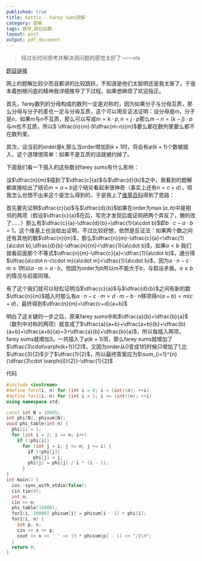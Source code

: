 ```yaml
---
published: true
title: Kattis - Farey Sums题解
category: 题解
tags: 数学,欧拉函数
layout: post
output: pdf_document
---
```

> 经过长时间思考并解决调问题的感觉太好了  ——xls
<!-- more -->

[题目链接](https://open.kattis.com/problems/fareysums)

网上的题解比较少而且都讲的比较跳跃，不知道是他们太聪明还是我太笨了。于是本着刨根问底的精神我详细推导了下过程。如果想麻烦了欢迎指正。

首先，farey数列的分母构成的数列一定是对称的，因为如果分子与分母互质，那么分母与分子的差也一定与分母互质，这个可以用反证法证明：设分母是$m$，分子是$n$，如果$m$与$n$不互质，那么可以写成$m=k \cdot p,n=j \cdot p$那么$m-n=(k-j)\cdot p$与$m$也不互质，所以$ \dfrac{n}{m}$与$\dfrac{m-n}{m}$要么都在数列里要么都不在数列里。

其次，设当前的order是$k$,那么当order增加到$k+1$时，将会有$\varphi(k+1)$个数被插入，这个道理很简单：如果不是互质的话就被约掉了。

下面我们看一下插入的这些数对farey sums有什么影响：

设$\dfrac{n}{m}$插到了$\dfrac{c}{a}$与$\dfrac{d}{b}$之中，我看到的题解都直接给出了结论$m=a+b$这个结论看起来很神奇（事实上还有$n=c+d$），但我怎么也想不出来这个是怎么得到的，于是我上了[维基百科](https://en.wikipedia.org/wiki/Farey_sequence)得到了思路：

首先要先证明$\dfrac{c}{a}$与$\dfrac{d}{b}$如果在order为$\max(a,b)$中是相邻的两项（假设$\dfrac{c}{a}$在后，写完才发现后面证明把两个弄反了，懒的改了……）那么有$\dfrac{c}{a}-\dfrac{d}{b}=\dfrac{1}{a\cdot b}$即$b\cdot c-a\cdot b=1$，这个维基上也没给出证明，不过比较好想，依然是反证法：如果两个数之间还有其他的数$\dfrac{n}{m}$，那么$\dfrac{n}{m}-\dfrac{c}{a}<\dfrac{1}{a\cdot b},\dfrac{d}{b}-\dfrac{n}{m}<\dfrac{1}{a\cdot b}$，如果$a< b$ 我们就看前面那个不等式$\dfrac{n}{m}-\dfrac{c}{a}<\dfrac{1}{a\cdot b}$，通分得$\dfrac{a\cdot n-c\cdot m}{a\cdot m}<\dfrac{1}{a\cdot b}$，因为$a\cdot n-c\cdot m\ge 1$所以$a\cdot m>a \cdot b$，但因为order为$b$所以m不能大于$b$，与假设矛盾。$a\ge b$的情况与前面同理。

有了这个我们就可以轻松证明当$\dfrac{c}{a}$与$\dfrac{d}{b}$之间有新的数$\dfrac{n}{m}$插入时那么有$a\cdot n-c\cdot m=d\cdot m-b\cdot n$移项得$n(a+b)=m(c+d)$，最终得到$\dfrac{n}{m}=\dfrac{c+d}{a+b}$

明白了这关键的一步之后，原来farey sums中和$\dfrac{a}{b}+\dfrac{b}{a}$（数列中对称的两项）就变成了$\dfrac{a}{a+b}+\dfrac{a+b}{b}+\dfrac{b}{a+b}+\dfrac{a+b}{a}=3+\dfrac{a}{b}+\dfrac{b}{a}$，所以每插入两项，farey sums就增加3，一共插入了$\varphi(k+1)$项，那么farey sums就增加了$\dfrac{3\cdot\varphi(k+1)}{2}$，又因为order从0变成1的时候只增加了1,比$\dfrac{3}{2}$少了$\dfrac{1}{2}$，所以最终答案应为$\sum_{i=1}^{n}{\dfrac{3\cdot \varphi(i)}{2}}-\dfrac{1}{2}$

代码

```cpp
#include <iostream>
#define forn(i, n) for (int i = 0; i < (int)(n); ++i)
#define for1(i, n) for (int i = 1; i <= (int)(n); ++i)
using namespace std;

const int N = 10005;
int phi[N], phisum[N];
void phi_table(int n) {
  phi[1] = 1;
  for (int i = 2; i <= n; i++)
    if (!phi[i])
      for (int j = i; j <= n; j += i) {
        if (!phi[j])
          phi[j] = j;
        phi[j] = phi[j] / i * (i - 1);
      }
}
int main() {
  ios::sync_with_stdio(false);
  cin.tie(0);
  int n;
  cin >> n;
  phi_table(10000);
  for1(i, 10000) phisum[i] = phisum[i - 1] + phi[i];
  for1(i, n) {
    int p, x;
    cin >> x >> p;
    cout << x << ' ' << (3 * phisum[p] - 1) << "/2\n";
  }
  return 0;
}
```